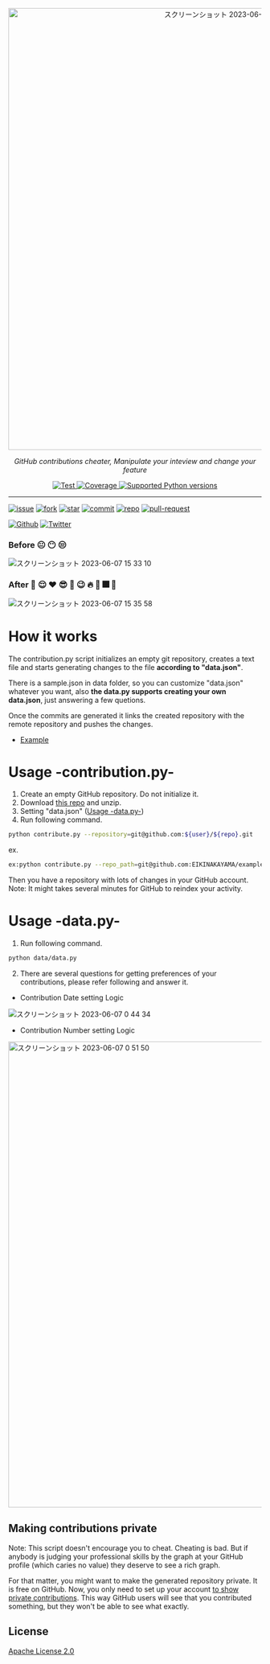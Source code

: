 <p align="center">
  <img width="879" alt="スクリーンショット 2023-06-06 23 23 25" src="https://github.com/EIKINAKAYAMA/git-contributions-cheater/assets/65437818/164f75d8-bc13-4ef0-a89b-e5841b08edc7">
</p>
<p align="center">
    <em>GitHub contributions cheater, Manipulate your inteview and change your feature</em>
</p>
<p align="center">
   <a href="https://github.com/tiangolo/fastapi/actions?query=workflow%3ATest+event%3Apush+branch%3Amaster" target="_blank">
      <img src="https://github.com/tiangolo/fastapi/workflows/Test/badge.svg?event=push&branch=master" alt="Test">
   </a>
   <a href="https://coverage-badge.samuelcolvin.workers.dev/redirect/tiangolo/fastapi" target="_blank">
      <img src="https://coverage-badge.samuelcolvin.workers.dev/tiangolo/fastapi.svg" alt="Coverage">
   </a>
   <a href="https://pypi.org/project/fastapi" target="_blank">
      <img src="https://img.shields.io/pypi/pyversions/fastapi.svg?color=%2334D058" alt="Supported Python versions">
   </a>
</p>

---
[![issue](https://camo.githubusercontent.com/69130ab98f3c78a3c04a36832896b07da8581732262041d0f95f700e7f3b9709/68747470733a2f2f637573746f6d2d69636f6e2d6261646765732e6865726f6b756170702e636f6d2f62616467652f49737375652d7265642e7376673f6c6f676f3d69737375652d6f70656e6564266c6f676f436f6c6f723d666666)]()
[![fork](https://camo.githubusercontent.com/d9fce1c19fadb9189ab606df2e15f5c38f5e09969651511a09033d9a58bda4a6/68747470733a2f2f637573746f6d2d69636f6e2d6261646765732e6865726f6b756170702e636f6d2f62616467652f466f726b2d6f72616e67652e7376673f6c6f676f3d666f726b)]()
[![star](https://camo.githubusercontent.com/b1b58f67f9a05609086e50c816eafc4a5db9c3e3f7f35cd7d9353984ecb8b74c/68747470733a2f2f637573746f6d2d69636f6e2d6261646765732e6865726f6b756170702e636f6d2f62616467652f537461722d79656c6c6f772e7376673f6c6f676f3d73746172)]()
[![commit](https://camo.githubusercontent.com/2895770ffcfae76d05c914ad42a3fe2274d2fae509d3a28fcd86ec800d694287/68747470733a2f2f637573746f6d2d69636f6e2d6261646765732e6865726f6b756170702e636f6d2f62616467652f436f6d6d69742d677265656e2e7376673f6c6f676f3d6769742d636f6d6d6974266c6f676f436f6c6f723d666666)]()
[![repo](https://camo.githubusercontent.com/b607c0ac7a6e4540bf5f6af181391ff51c1fe6f1e950a2630b4fbf5a43969aa7/68747470733a2f2f637573746f6d2d69636f6e2d6261646765732e6865726f6b756170702e636f6d2f62616467652f5265706f2d626c75652e7376673f6c6f676f3d7265706f)]()
[![pull-request](https://camo.githubusercontent.com/cc286c7fbb8d423b9bae145d7231fc6b6490c2925d1868ba8b04fb4f27398d8a/68747470733a2f2f637573746f6d2d69636f6e2d6261646765732e6865726f6b756170702e636f6d2f62616467652f50756c6c253230526571756573742d707572706c652e7376673f6c6f676f3d7072)]()

[![Github](https://img.shields.io/badge/--FFFFFF?style=social&logo=github&label=Follow%20EIKINAKAYAMA)](https://github.com/EIKINAKAYAMA)
[![Twitter](https://img.shields.io/badge/--FFFFFF?style=social&logo=twitter&label=Follow%20EIKINAKAYAMA)](https://twitter.com/@eiki111ixa)

### Before :neutral_face: :no_mouth: :unamused: 
![スクリーンショット 2023-06-07 15 33 10](https://github.com/EIKINAKAYAMA/git-contributions-cheater/assets/65437818/ad26a0fe-13d4-4358-bd18-5720c5125dc0)
### After :muscle: :relieved: :heart: :sunglasses: :metal: :wink: :fire: :dancer: :fireworks: :tada:
![スクリーンショット 2023-06-07 15 35 58](https://github.com/EIKINAKAYAMA/git-contributions-cheater/assets/65437818/338eb365-2aa1-4879-bad4-21492e1ee85a)
# How it works
The contribution.py script initializes an empty git repository, creates a text file and starts generating changes to the file **according to "data.json"**.

There is a sample.json in data folder, so you can customize "data.json" whatever you want, also **the data.py supports creating your own data.json**, just answering a few quetions.

Once the commits are generated it links the created repository with
the remote repository and pushes the changes.

- [Example](https://github.com/EIKINAKAYAMA/example-git-contributions-cheater)


# Usage -contribution.py-

1. Create an empty GitHub repository. Do not initialize it.
2. Download [this repo](https://github.com/EIKINAKAYAMA/git-contributions-cheater/archive/main.zip) and unzip.
3. Setting "data.json"  ([Usage -data.py-](#Usage-data.py-))
4. Run following command.
```sh
python contribute.py --repository=git@github.com:${user}/${repo}.git
```
ex.
```sh
ex:python contribute.py --repo_path=git@github.com:EIKINAKAYAMA/example-git-contributions-cheater.git
```
Then you have a repository with lots of changes in your GitHub account.
Note: It might takes several minutes for GitHub to reindex your activity.


# Usage -data.py-

1.  Run following command.
```sh
python data/data.py
```
2. There are several questions for getting preferences of your contributions, please refer following and answer it.

- Contribution Date setting Logic

![スクリーンショット 2023-06-07 0 44 34](https://github.com/EIKINAKAYAMA/git-contributions-cheater/assets/65437818/605febfd-c39b-4127-8f82-6db1ff6a4e41)

- Contribution Number setting Logic
<img width="927" alt="スクリーンショット 2023-06-07 0 51 50" src="https://github.com/EIKINAKAYAMA/git-contributions-cheater/assets/65437818/f8f18000-53db-4f8f-b1b3-c5e89bfdc61e">


## Making contributions private
Note: This script doesn't encourage you to cheat. Cheating is bad. But if anybody
is judging your professional skills by the graph at your GitHub profile (which
caries no value) they deserve to see a rich graph.

For that matter, you might want to make the generated repository private. It is free
on GitHub. Now, you only need to set up your account 
[to show private contributions](https://help.github.com/en/articles/publicizing-or-hiding-your-private-contributions-on-your-profile).
This way GitHub users will see that you contributed something, but they won't be
able to see what exactly.

## License

[Apache License 2.0](LICENSE)

